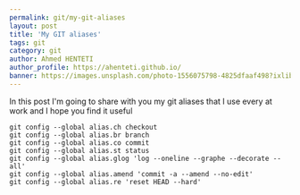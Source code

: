 ```yaml
---
permalink: git/my-git-aliases
layout: post
title: 'My GIT aliases'
tags: git
category: git
author: Ahmed HENTETI
author_profile: https://ahenteti.github.io/
banner: https://images.unsplash.com/photo-1556075798-4825dfaaf498?ixlib=rb-1.2.1&ixid=eyJhcHBfaWQiOjEyMDd9&auto=format&fit=crop&w=1055&q=80
---
```


In this post I'm going to share with you my git aliases that I use every at work and I hope you find it useful

```shell
git config --global alias.ch checkout
git config --global alias.br branch
git config --global alias.co commit
git config --global alias.st status
git config --global alias.glog 'log --oneline --graphe --decorate --all'
git config --global alias.amend 'commit -a --amend --no-edit'
git config --global alias.re 'reset HEAD --hard'
```
